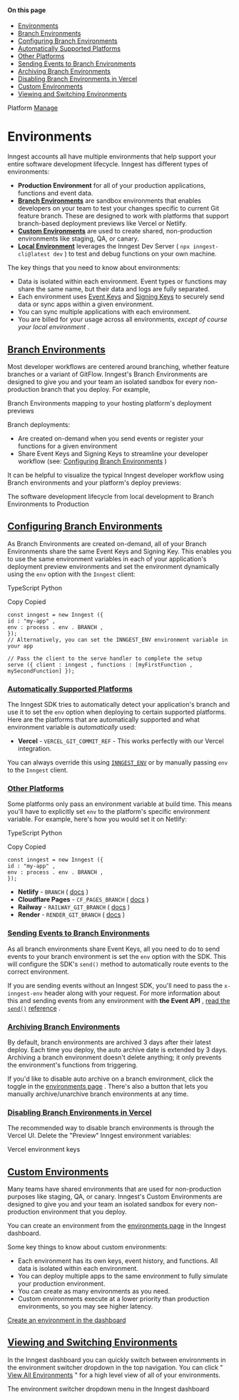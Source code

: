 #### On this page

- [Environments](\docs\platform\environments#environments)
- [Branch Environments](\docs\platform\environments#branch-environments)
- [Configuring Branch Environments](\docs\platform\environments#configuring-branch-environments)
- [Automatically Supported Platforms](\docs\platform\environments#automatically-supported-platforms)
- [Other Platforms](\docs\platform\environments#other-platforms)
- [Sending Events to Branch Environments](\docs\platform\environments#sending-events-to-branch-environments)
- [Archiving Branch Environments](\docs\platform\environments#archiving-branch-environments)
- [Disabling Branch Environments in Vercel](\docs\platform\environments#disabling-branch-environments-in-vercel)
- [Custom Environments](\docs\platform\environments#custom-environments)
- [Viewing and Switching Environments](\docs\platform\environments#viewing-and-switching-environments)

Platform [Manage](\docs\platform\environments)

# Environments

Inngest accounts all have multiple environments that help support your entire software development lifecycle. Inngest has different types of environments:

- **Production Environment** for all of your production applications, functions and event data.
- [**Branch Environments**](\docs\platform\environments#branch-environments) are sandbox environments that enables developers on your team to test your changes specific to current Git feature branch. These are designed to work with platforms that support branch-based deployment previews like Vercel or Netlify.
- [**Custom Environments**](\docs\platform\environments#custom-environments) are used to create shared, non-production environments like staging, QA, or canary.
- [**Local Environment**](\docs\local-development) leverages the Inngest Dev Server ( `npx inngest-cli@latest dev` ) to test and debug functions on your own machine.

The key things that you need to know about environments:

- Data is isolated within each environment. Event types or functions may share the same name, but their data and logs are fully separated.
- Each environment uses [Event Keys](\docs\events\creating-an-event-key) and [Signing Keys](\docs\platform\signing-keys) to securely send data or sync apps within a given environment.
- You can sync multiple applications with each environment.
- You are billed for your usage across all environments, *except of course your local environment* .

## [Branch Environments](\docs\platform\environments#branch-environments)

Most developer workflows are centered around branching, whether feature branches or a variant of GitFlow. Inngest's Branch Environments are designed to give you and your team an isolated sandbox for every non-production branch that you deploy. For example,

Branch Environments mapping to your hosting platform's deployment previews

<!-- image -->

Branch deployments:

- Are created on-demand when you send events or register your functions for a given environment
- Share Event Keys and Signing Keys to streamline your developer workflow (see: [Configuring Branch Environments](\docs\platform\environments#configuring-branch-environments) )

It can be helpful to visualize the typical Inngest developer workflow using Branch environments and your platform's deploy previews:

The software development lifecycle from local development to Branch Environments to Production

<!-- image -->

## [Configuring Branch Environments](\docs\platform\environments#configuring-branch-environments)

As Branch Environments are created on-demand, all of your Branch Environments share the same Event Keys and Signing Key. This enables you to use the same environment variables in each of your application's deployment preview environments and set the environment dynamically using the `env` option with the `Inngest` client:

TypeScript Python

Copy Copied

```
const inngest = new Inngest ({
id : "my-app" ,
env : process . env . BRANCH ,
});
// Alternatively, you can set the INNGEST_ENV environment variable in your app

// Pass the client to the serve handler to complete the setup
serve ({ client : inngest , functions : [myFirstFunction , mySecondFunction] });
```

### [Automatically Supported Platforms](\docs\platform\environments#automatically-supported-platforms)

The Inngest SDK tries to automatically detect your application's branch and use it to set the `env` option when deploying to certain supported platforms. Here are the platforms that are automatically supported and what environment variable is *automatically* used:

- **Vercel** - `VERCEL_GIT_COMMIT_REF` - This works perfectly with our Vercel integration.

You can always override this using [`INNGEST_ENV`](\docs\sdk\environment-variables#inngest-env) or by manually passing `env` to the `Inngest` client.

### [Other Platforms](\docs\platform\environments#other-platforms)

Some platforms only pass an environment variable at build time. This means you'll have to explicitly set `env` to the platform's specific environment variable. For example, here's how you would set it on Netlify:

TypeScript Python

Copy Copied

```
const inngest = new Inngest ({
id : "my-app" ,
env : process . env . BRANCH ,
});
```

- **Netlify** - `BRANCH` ( [docs](https://docs.netlify.com/configure-builds/environment-variables/#git-metadata) )
- **Cloudflare Pages** - `CF_PAGES_BRANCH` ( [docs](https://developers.cloudflare.com/pages/platform/build-configuration/#environment-variables) )
- **Railway** - `RAILWAY_GIT_BRANCH` ( [docs](https://docs.railway.app/develop/variables#railway-provided-variables) )
- **Render** - `RENDER_GIT_BRANCH` ( [docs](https://render.com/docs/environment-variables#all-services) )

### [Sending Events to Branch Environments](\docs\platform\environments#sending-events-to-branch-environments)

As all branch environments share Event Keys, all you need to do to send events to your branch environment is set the `env` option with the SDK. This will configure the SDK's `send()` method to automatically route events to the correct environment.

If you are sending events without an Inngest SDK, you'll need to pass the `x-inngest-env` header along with your request. For more information about this and sending events from any environment with **the Event API** , [read the](\docs\reference\events\send#send-events-via-http-event-api) [`send()`](\docs\reference\events\send#send-events-via-http-event-api) [reference](\docs\reference\events\send#send-events-via-http-event-api) .

### [Archiving Branch Environments](\docs\platform\environments#archiving-branch-environments)

By default, branch environments are archived 3 days after their latest deploy. Each time you deploy, the auto archive date is extended by 3 days. Archiving a branch environment doesn't delete anything; it only prevents the environment's functions from triggering.

If you'd like to disable auto archive on a branch environment, click the toggle in the [environments page](https://app.inngest.com/env) . There's also a button that lets you manually archive/unarchive branch environments at any time.

### [Disabling Branch Environments in Vercel](\docs\platform\environments#disabling-branch-environments-in-vercel)

The recommended way to disable branch environments is through the Vercel UI. Delete the "Preview" Inngest environment variables:

Vercel environment keys

<!-- image -->

## [Custom Environments](\docs\platform\environments#custom-environments)

Many teams have shared environments that are used for non-production purposes like staging, QA, or canary. Inngest's Custom Environments are designed to give you and your team an isolated sandbox for every non-production environment that you deploy.

You can create an environment from the [environments page](https://app.inngest.com/env) in the Inngest dashboard.

Some key things to know about custom environments:

- Each environment has its own keys, event history, and functions. All data is isolated within each environment.
- You can deploy multiple apps to the same environment to fully simulate your production environment.
- You can create as many environments as you need.
- Custom environments execute at a lower priority than production environments, so you may see higher latency.

[Create an environment in the dashboard](https://app.inngest.com/create-environment)

## [Viewing and Switching Environments](\docs\platform\environments#viewing-and-switching-environments)

In the Inngest dashboard you can quickly switch between environments in the environment switcher dropdown in the top navigation. You can click " [View All Environments](https://app.inngest.com/env) " for a high level view of all of your environments.

The environment switcher dropdown menu in the Inngest dashboard

<!-- image -->
